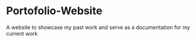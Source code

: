 # Portofolio-Website
A website to showcase my past work and serve as a documentation for my current work
